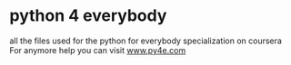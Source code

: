 # python 4 everybody
 all the files used for the python for everybody specialization on coursera <br>
For anymore help you can visit www.py4e.com
